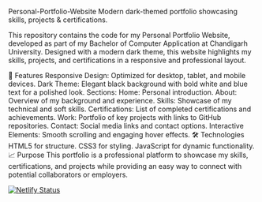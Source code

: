 Personal-Portfolio-Website
Modern dark-themed portfolio showcasing skills, projects & certifications.

This repository contains the code for my Personal Portfolio Website, developed as part of my Bachelor of Computer Application at Chandigarh University. Designed with a modern dark theme, this website highlights my skills, projects, and certifications in a responsive and professional layout.

🌟 Features Responsive Design: Optimized for desktop, tablet, and mobile devices. Dark Theme: Elegant black background with bold white and blue text for a polished look. Sections: Home: Personal introduction. About: Overview of my background and experience. Skills: Showcase of my technical and soft skills. Certifications: List of completed certifications and achievements. Work: Portfolio of key projects with links to GitHub repositories. Contact: Social media links and contact options. Interactive Elements: Smooth scrolling and engaging hover effects. 🛠️ Technologies HTML5 for structure. CSS3 for styling. JavaScript for dynamic functionality. 📈 Purpose This portfolio is a professional platform to showcase my skills, certifications, and projects while providing an easy way to connect with potential collaborators or employers.

[![Netlify Status](https://api.netlify.com/api/v1/badges/b295ffd0-cdc1-4d7a-b012-0056705c8d42/deploy-status)](https://app.netlify.com/sites/dushyantpersonalportfolio/deploys)

